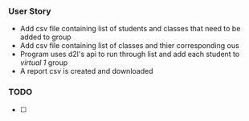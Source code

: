 ### User Story
- Add csv file containing list of students and classes that need to be added to group
- Add csv file containing list of classes and thier corresponding ous
- Program uses d2l's api to run through list and add each student to *virtual 1* group
- A report csv is created and downloaded

### TODO
 - [ ] 
